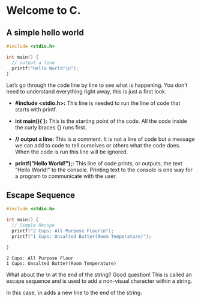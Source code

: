 # Welcome to C.

## A simple hello world

``` C
#include <stdio.h>

int main() {
  // output a line
  printf("Hello World!\n");
}
```

Let’s go through the code line by line to see what is happening. You don’t need to understand everything right away, this is just a first look.
  
- **#include <stdio.h>:** This line is needed to run the line of code that starts with printf.
  
- **int main(){ }:** This is the starting point of the code. All the code inside the curly braces {} runs first.
  
- **// output a line:** This is a comment. It is not a line of code but a message we can add to code to tell ourselves or others what the code does. When the code is run this line will be ignored.
  
- **printf("Hello World!");:** This line of code prints, or outputs, the text “Hello World!” to the console. Printing text to the console is one way for a program to communicate with the user.
  

## Escape Sequence 

``` C
#include <stdio.h>

int main() {
  // Simple Recipe
  printf("2 Cups: All Purpose Flour\n");
  printf("1 Cups: Unsalted Butter(Room Temperature)");
  
}
```
```shell
2 Cups: All Purpose Flour
1 Cups: Unsalted Butter(Room Temperature)
```

What about the \n at the end of the string? Good question! This is called an escape sequence and is used to add a non-visual character within a string.

In this case, \n adds a new line to the end of the string.

